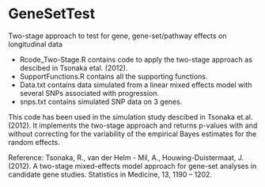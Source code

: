 # GeneSetTest
Two-stage approach to test for gene, gene-set/pathway effects on longitudinal data


* Rcode_Two-Stage.R contains code to apply the two-stage approach as descibed in Tsonaka etal. (2012). 
* SupportFunctions.R contains all the supporting functions.
* Data.txt contains data simulated from a linear mixed effects model with several SNPs associated with progression.
* snps.txt contains simulated SNP data on 3 genes.

This code has been used in the simulation study descibed in Tsonaka et.al. (2012). It implements the two-stage approach and returns p-values with and without correcting for the variability of the empirical Bayes estimates for the random effects. 

Reference: Tsonaka, R., van der Helm - Mil, A., Houwing-Duistermaat, J. (2012). A two-stage mixed-effects model approach for gene-set analyses in candidate gene studies. Statistics in Medicine, 13, 1190 – 1202.

